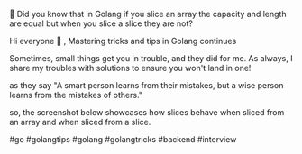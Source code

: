 🔆 Did you know that in Golang if you slice an array the capacity and length are equal but when you slice a slice they are not?


Hi everyone 🤗 , Mastering tricks and tips in Golang continues


Sometimes, small things get you in trouble, and they did for me. As always, I share my troubles with solutions to ensure you won't land in one!


as they say "A smart person learns from their mistakes, but a wise person learns from the mistakes of others."


so, the screenshot below showcases how slices behave when sliced from an array and when sliced from a slice.


#go #golangtips #golang #golangtricks #backend #interview
